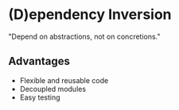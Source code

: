 # (D)ependency Inversion 

<p class="notebox">
"Depend on abstractions, not on concretions."
</p>


## Advantages
- Flexible and reusable code
- Decoupled modules 
- Easy testing


